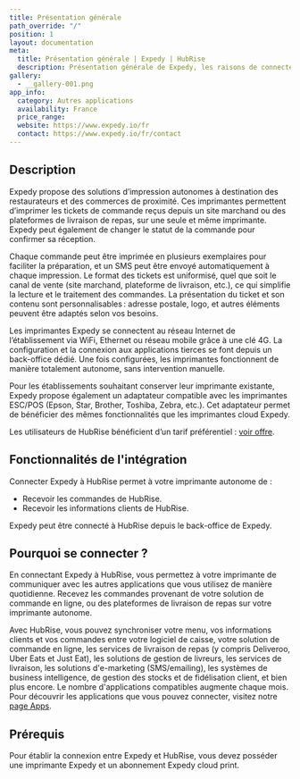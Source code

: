 ```yaml
---
title: Présentation générale
path_override: "/"
position: 1
layout: documentation
meta:
  title: Présentation générale | Expedy | HubRise
  description: Présentation générale de Expedy, les raisons de connecter votre imprimante autonome à HubRise et fonctionnalités de l'intégration avec HubRise.
gallery:
  - __gallery-001.png
app_info:
  category: Autres applications
  availability: France
  price_range:
  website: https://www.expedy.io/fr
  contact: https://www.expedy.io/fr/contact
---
```


## Description

Expedy propose des solutions d’impression autonomes à destination des restaurateurs et des commerces de proximité. Ces imprimantes permettent d’imprimer les tickets de commande reçus depuis un site marchand ou des plateformes de livraison de repas, sur une seule et même imprimante. Expedy peut également de changer le statut de la commande pour confirmer sa réception.

Chaque commande peut être imprimée en plusieurs exemplaires pour faciliter la préparation, et un SMS peut être envoyé automatiquement à chaque impression. Le format des tickets est uniformisé, quel que soit le canal de vente (site marchand, plateforme de livraison, etc.), ce qui simplifie la lecture et le traitement des commandes. La présentation du ticket et son contenu sont personnalisables : adresse postale, logo, et autres éléments peuvent être adaptés selon vos besoins.

Les imprimantes Expedy se connectent au réseau Internet de l’établissement via WiFi, Ethernet ou réseau mobile grâce à une clé 4G. La configuration et la connexion aux applications tierces se font depuis un back-office dédié. Une fois configurées, les imprimantes fonctionnent de manière totalement autonome, sans intervention manuelle.

Pour les établissements souhaitant conserver leur imprimante existante, Expedy propose également un adaptateur compatible avec les imprimantes ESC/POS (Epson, Star, Brother, Toshiba, Zebra, etc.). Cet adaptateur permet de bénéficier des mêmes fonctionnalités que les imprimantes cloud Expedy.

Les utilisateurs de HubRise bénéficient d’un tarif préférentiel : [voir offre](https://www.expedy.io/fr/cloudprint/partenaires/hubrise).

## Fonctionnalités de l'intégration

Connecter Expedy à HubRise permet à votre imprimante autonome de :

- Recevoir les commandes de HubRise.
- Recevoir les informations clients de HubRise.

Expedy peut être connecté à HubRise depuis le back-office de Expedy.

## Pourquoi se connecter ?

En connectant Expedy à HubRise, vous permettez à votre imprimante de communiquer avec les autres applications que vous utilisez de manière quotidienne. Recevez les commandes provenant de votre solution de commande en ligne, ou des plateformes de livraison de repas sur votre imprimante autonome.

Avec HubRise, vous pouvez synchroniser votre menu, vos informations clients et vos commandes entre votre logiciel de caisse, votre solution de commande en ligne, les services de livraison de repas (y compris Deliveroo, Uber Eats et Just Eat), les solutions de gestion de livreurs, les services de livraison, les solutions d'e-marketing (SMS/emailing), les systèmes de business intelligence, de gestion des stocks et de fidélisation client, et bien plus encore. Le nombre d'applications compatibles augmente chaque mois. Pour découvrir les applications que vous pouvez connecter, visitez notre [page Apps](/apps).

## Prérequis

Pour établir la connexion entre Expedy et HubRise, vous devez posséder une imprimante Expedy et un abonnement Expedy cloud print.
